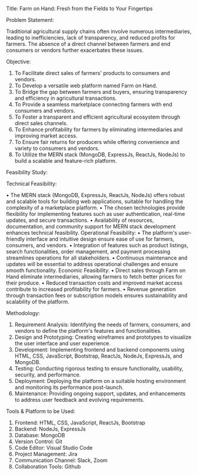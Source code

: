 Title:
Farm on Hand: Fresh from the Fields to Your Fingertips

Problem Statement:

Traditional agricultural supply chains often involve numerous intermediaries, leading to 
inefficiencies, lack of transparency, and reduced profits for farmers. The absence of a direct 
channel between farmers and end consumers or vendors further exacerbates these issues.

Objective:

1. To Facilitate direct sales of farmers' products to consumers and vendors.
2. To Develop a versatile web platform named Farm on Hand.
3. To Bridge the gap between farmers and buyers, ensuring transparency and efficiency in 
agricultural transactions.
4. To Provide a seamless marketplace connecting farmers with end consumers and 
vendors.
5. To Foster a transparent and efficient agricultural ecosystem through direct sales 
channels.
6. To Enhance profitability for farmers by eliminating intermediaries and improving 
market access.
7. To Ensure fair returns for producers while offering convenience and variety to 
consumers and vendors.
8. To Utilize the MERN stack (MongoDB, ExpressJs, ReactJs, NodeJs) to build a scalable 
and feature-rich platform.

Feasibility Study:

Technical Feasibility:

• The MERN stack (MongoDB, ExpressJs, ReactJs, NodeJs) offers robust and scalable 
tools for building web applications, suitable for handling the complexity of a 
marketplace platform.
• The chosen technologies provide flexibility for implementing features such as user 
authentication, real-time updates, and secure transactions.
• Availability of resources, documentation, and community support for MERN stack 
development enhances technical feasibility.
Operational Feasibility:
• The platform's user-friendly interface and intuitive design ensure ease of use for 
farmers, consumers, and vendors.
• Integration of features such as product listings, search functionalities, order 
management, and payment processing streamlines operations for all stakeholders.
• Continuous maintenance and updates will be essential to address operational challenges 
and ensure smooth functionality.
Economic Feasibility:
• Direct sales through Farm on Hand eliminate intermediaries, allowing farmers to fetch 
better prices for their produce.
• Reduced transaction costs and improved market access contribute to increased 
profitability for farmers.
• Revenue generation through transaction fees or subscription models ensures 
sustainability and scalability of the platform.

Methodology:

1. Requirement Analysis: Identifying the needs of farmers, consumers, and vendors to 
define the platform's features and functionalities.
2. Design and Prototyping: Creating wireframes and prototypes to visualize the user 
interface and user experience.
3. Development: Implementing frontend and backend components using HTML, CSS, 
JavaScript, Bootstrap, ReactJs, NodeJs, ExpressJs, and MongoDB.
4. Testing: Conducting rigorous testing to ensure functionality, usability, security, and 
performance.
5. Deployment: Deploying the platform on a suitable hosting environment and monitoring 
its performance post-launch.
6. Maintenance: Providing ongoing support, updates, and enhancements to address user 
feedback and evolving requirements.

Tools & Platform to be Used:

1. Frontend: HTML, CSS, JavaScript, ReactJs, Bootstrap
2. Backend: NodeJs, ExpressJs
3. Database: MongoDB 
4. Version Control: Git
5. Code Editor: Visual Studio Code
6. Project Management: Jira
7. Communication Channel: Slack, Zoom
8. Collaboration Tools: Github
